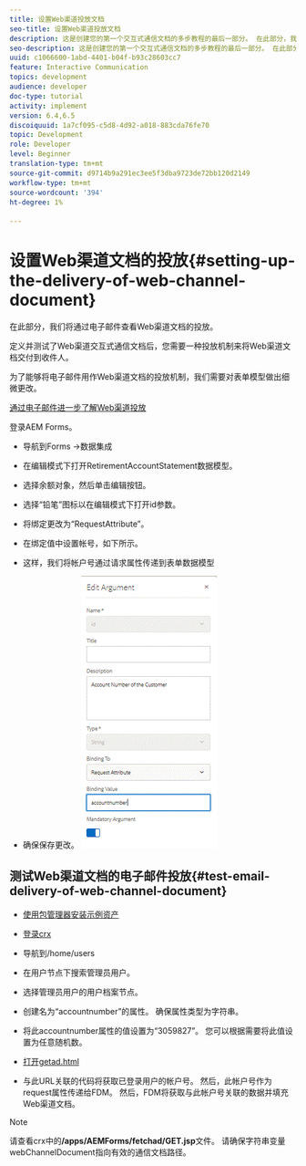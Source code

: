 ```yaml
---
title: 设置Web渠道投放文档
seo-title: 设置Web渠道投放文档
description: 这是创建您的第一个交互式通信文档的多步教程的最后一部分。 在此部分，我们将通过电子邮件查看Web渠道文档的投放。
seo-description: 这是创建您的第一个交互式通信文档的多步教程的最后一部分。 在此部分，我们将通过电子邮件查看Web渠道文档的投放。
uuid: c1066600-1abd-4401-b04f-b93c28603cc7
feature: Interactive Communication
topics: development
audience: developer
doc-type: tutorial
activity: implement
version: 6.4,6.5
discoiquuid: 1a7cf095-c5d8-4d92-a018-883cda76fe70
topic: Development
role: Developer
level: Beginner
translation-type: tm+mt
source-git-commit: d9714b9a291ec3ee5f3dba9723de72bb120d2149
workflow-type: tm+mt
source-wordcount: '394'
ht-degree: 1%

---
```



# 设置Web渠道文档的投放{#setting-up-the-delivery-of-web-channel-document}


在此部分，我们将通过电子邮件查看Web渠道文档的投放。

定义并测试了Web渠道交互式通信文档后，您需要一种投放机制来将Web渠道文档交付到收件人。

为了能够将电子邮件用作Web渠道文档的投放机制，我们需要对表单模型做出细微更改。

[通过电子邮件进一步了解Web渠道投放](/help/forms/interactive-communications/delivery-of-web-channel-document-tutorial-use.md)

登录AEM Forms。

* 导航到Forms ->数据集成

* 在编辑模式下打开RetirementAccountStatement数据模型。

* 选择余额对象，然后单击编辑按钮。

* 选择“铅笔”图标以在编辑模式下打开id参数。

* 将绑定更改为“RequestAttribute”。

* 在绑定值中设置帐号，如下所示。

* 这样，我们将帐户号通过请求属性传递到表单数据模型

* 确保保存更改。
   ![fdm](assets/requestattribute.gif)

## 测试Web渠道文档的电子邮件投放{#test-email-delivery-of-web-channel-document}

* [使用包管理器安装示例资产](assets/webchanneldelivery.zip)
* [登录crx](http://localhost:4502/crx/de/index.jsp#)

* 导航到/home/users

* 在用户节点下搜索管理员用户。

* 选择管理员用户的用户档案节点。

* 创建名为“accountnumber”的属性。 确保属性类型为字符串。

* 将此accountnumber属性的值设置为“3059827”。 您可以根据需要将此值设置为任意随机数。

* [打开getad.html](http://localhost:4502/content/getad.html)

* 与此URL关联的代码将获取已登录用户的帐户号。 然后，此帐户号作为request属性传递给FDM。 然后，FDM将获取与此帐户号关联的数据并填充Web渠道文档。

>[!NOTE]
>
>请查看crx中的&#x200B;**/apps/AEMForms/fetchad/GET.jsp**&#x200B;文件。 请确保字符串变量webChannelDocument指向有效的通信文档路径。
